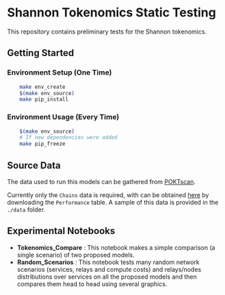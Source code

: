 # Shannon Tokenomics Static Testing

This repository contains preliminary tests for the Shannon tokenomics.

## Getting Started

### Environment Setup (One Time)

```bash
    make env_create
    $(make env_source)
    make pip_install
```

### Environment Usage (Every Time)

```bash
    $(make env_source)
    # If new dependencies were added
    make pip_freeze
```

###

## Source Data

The data used to run this models can be gathered from [POKTscan](https://poktscan.com/).

Currently only the `Chains` data is required, with can be obtained [here](https://poktscan.com/explore?tab=chains)
by downloading the `Performance` table. A sample of this data is provided in the `./data` folder.

## Experimental Notebooks

- **Tokenomics_Compare** : This notebook makes a simple comparison (a single scenario) of two proposed models.
- **Random_Scenarios** : This notebook tests many random network scenarios (services, relays and compute costs) and relays/nodes distributions over services on all the proposed models and then compares them head to head using several graphics.
